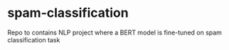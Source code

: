 # spam-classification
Repo to contains NLP project where a BERT model is fine-tuned on spam classification task
